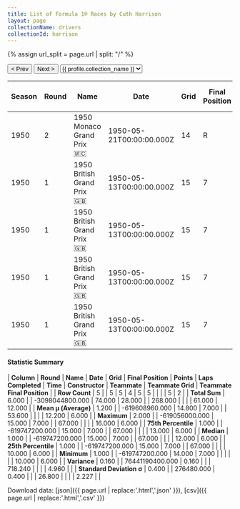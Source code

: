 ```yaml
---
title: List of Formula 1® Races by Cuth Harrison
layout: page
collectionName: drivers
collectionId: harrison
---
```


{% assign url_split = page.url | split: "/" %}
<div id="collection-navigation">
<button onclick="selector.options[selector.selectedIndex-1].value && (window.location = selector.options[selector.selectedIndex-1].value);">&lt; Prev</button>
<button onclick="selector.options[selector.selectedIndex+1].value && (window.location = selector.options[selector.selectedIndex+1].value);">Next &gt;</button>
<select id="selector" onchange="this.options[this.selectedIndex].value && (window.location = this.options[this.selectedIndex].value);">
  {% for collectionId in site.data[page.collectionName].refs %}
    {% if collectionId == page.collectionId %}
      {% assign selected = "selected" %}
    {% else %}
      {% assign selected = "" %}
    {% endif %}
    {% assign profile = site.data[page.collectionName][collectionId].profile %}
    <option value="/f1/{{ page.collectionName }}/{{ collectionId }}/{{ url_split[4] }}" {{ selected }}>{{ profile.collection_name }}</option>
  {% endfor %}
</select>
</div>

| Season | Round | Name | Date | Grid | Final Position | Points | Laps Completed | Time | Constructor | Teammate | Teammate Grid | Teammate Final Position |
|--|--|--|--|--|--|--|--|--|--|--|--|--|
| 1950 | 2 | 1950 Monaco Grand Prix 🇲🇨 | 1950-05-21T00:00:00.000Z | 14 | R | 0.0 | 0 |   | ERA 🇬🇧 | [Bob Gerard 🇬🇧](/f1/drivers/gerard) | 16 | 6 |
| 1950 | 1 | 1950 British Grand Prix 🇬🇧 | 1950-05-13T00:00:00.000Z | 15 | 7 | 0.0 | 67 |   | ERA 🇬🇧 | [Bob Gerard 🇬🇧](/f1/drivers/gerard) | 13 | 6 |
| 1950 | 1 | 1950 British Grand Prix 🇬🇧 | 1950-05-13T00:00:00.000Z | 15 | 7 | 0.0 | 67 |   | ERA 🇬🇧 | [Peter Walker 🇬🇧](/f1/drivers/peter_walker) | 10 | R |
| 1950 | 1 | 1950 British Grand Prix 🇬🇧 | 1950-05-13T00:00:00.000Z | 15 | 7 | 0.0 | 67 |   | ERA 🇬🇧 | [Leslie Johnson 🇬🇧](/f1/drivers/leslie_johnson) | 12 | R |
| 1950 | 1 | 1950 British Grand Prix 🇬🇧 | 1950-05-13T00:00:00.000Z | 15 | 7 | 0.0 | 67 |   | ERA 🇬🇧 | [Tony Rolt 🇬🇧](/f1/drivers/rolt) | 10 | R |

#### Statistic Summary

| **Column** | **Round** | **Name** | **Date** | **Grid** | **Final Position** | **Points** | **Laps Completed** | **Time** | **Constructor** | **Teammate** | **Teammate Grid** | **Teammate Final Position** |
| **Row Count** | 5 |  | 5 | 5 | 4 | 5 | 5 |  |  |  | 5 | 2 |
| **Total Sum** | 6.000 |  | -3098044800.000 | 74.000 | 28.000 |  | 268.000 |  |  |  | 61.000 | 12.000 |
| **Mean μ (Average)** | 1.200 |  | -619608960.000 | 14.800 | 7.000 |  | 53.600 |  |  |  | 12.200 | 6.000 |
| **Maximum** | 2.000 |  | -619056000.000 | 15.000 | 7.000 |  | 67.000 |  |  |  | 16.000 | 6.000 |
| **75th Percentile** | 1.000 |  | -619747200.000 | 15.000 | 7.000 |  | 67.000 |  |  |  | 13.000 | 6.000 |
| **Median** | 1.000 |  | -619747200.000 | 15.000 | 7.000 |  | 67.000 |  |  |  | 12.000 | 6.000 |
| **25th Percentile** | 1.000 |  | -619747200.000 | 15.000 | 7.000 |  | 67.000 |  |  |  | 10.000 | 6.000 |
| **Minimum** | 1.000 |  | -619747200.000 | 14.000 | 7.000 |  |  |  |  |  | 10.000 | 6.000 |
| **Variance** | 0.160 |  | 76441190400.000 | 0.160 |  |  | 718.240 |  |  |  | 4.960 |  |
| **Standard Deviation σ** | 0.400 |  | 276480.000 | 0.400 |  |  | 26.800 |  |  |  | 2.227 |  |

Download data: [json]({{ page.url | replace:'.html','.json' }}), [csv]({{ page.url | replace:'.html','.csv' }})
